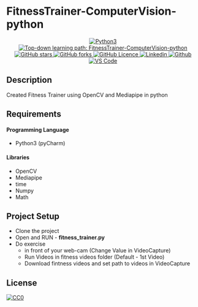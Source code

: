 # FitnessTrainer-ComputerVision-python

<p align="center">
 <a href="https://github.com/naseemap47/FitnessTrainer-ComputerVision-python/">
    <img alt="Python3" src="https://img.shields.io/badge/Language-Python3-yellowgreen?color=brightgreen&logo=python">
  </a>
  <a href="https://github.com/naseemap47/FitnessTrainer-ComputerVision-python//issues">
    <img alt="Top-down learning path: FitnessTrainer-ComputerVision-python" src="https://img.shields.io/github/issues/naseemap47/FitnessTrainer-ComputerVision-python?color=9cf&style=flat&logo=appveyor">
  </a>
  <a href="https://github.com/naseemap47/FitnessTrainer-ComputerVision-python/stargazers">
    <img alt="GitHub stars" src="https://img.shields.io/github/stars/naseemap47/FitnessTrainer-ComputerVision-python?color=success&style=flat&logo=appveyor">
  </a>
  <a href="https://github.com/naseemap47/FitnessTrainer-ComputerVision-python/network">
    <img alt="GitHub forks" src="https://img.shields.io/github/forks/naseemap47/FitnessTrainer-ComputerVision-python?style=flat&logo=Git">
  </a>
  <a href="https://github.com/naseemap47/FitnessTrainer-ComputerVision-python/blob/master/LICENSE">
    <img alt="GitHub Licence" src="https://img.shields.io/github/license/naseemap47/FitnessTrainer-ComputerVision-python?color=red&style=flat&logo=appveyor">
  </a>
  <a href="https://www.linkedin.com/in/naseem-alassampattil/">
    <img alt="Linkedin" src="https://img.shields.io/badge/Linkedin-blue?logo=linkedin">
  </a>
 <a href="https://github.com/naseemap47">
    <img alt="Github" src="https://img.shields.io/badge/Github-black?logo=github">
 </a>
 <a href="https://github.com/naseemap47/FitnessTrainer-ComputerVision-python">
    <img alt="VS Code" src="https://img.shields.io/badge/IDE-pyCharm-yellowgreen?color=brightgreen&logo=pycharm">
  </a>
</p>

## Description
Created Fitness Trainer using OpenCV and Mediapipe in python

## Requirements
#### Programming Language
* Python3 (pyCharm)
#### Libraries
* OpenCV
* Mediapipe
* time
* Numpy
* Math

## Project Setup
* Clone the project
* Open and RUN - **fitness_trainer.py** 
* Do exercise 
  * in front of your web-cam (Change Value in VideoCapture)
  * Run Videos in fitness videos folder (Default - 1st Video)
  * Download fintness videos and set path to videos in VideoCapture

## License
[![CC0](http://seawisphunter.com/minibuffer/api/MIT-License-transparent.png)](https://github.com/naseemap47/FitnessTrainer-ComputerVision-python/blob/master/LICENSE)
